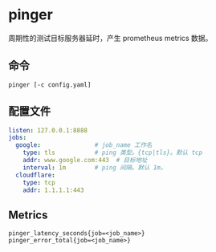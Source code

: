 # pinger

周期性的测试目标服务器延时，产生 prometheus metrics 数据。

## 命令 

```shell
pinger [-c config.yaml] 
```

## 配置文件

```yaml
listen: 127.0.0.1:8888
jobs:
  google:               # job_name 工作名
    type: tls           # ping 类型。{tcp|tls}。默认 tcp
    addr: www.google.com:443  # 目标地址
    interval: 1m        # ping 间隔。默认 1m。
  cloudflare:
    type: tcp
    addr: 1.1.1.1:443
```

## Metrics

```text
pinger_latency_seconds{job=<job_name>}
pinger_error_total{job=<job_name>}
```